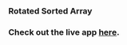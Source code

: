 ### Rotated Sorted Array

### Check out the live app [here](https://priyanka23-brs.github.io/Sorted-Array-Assignment/).
